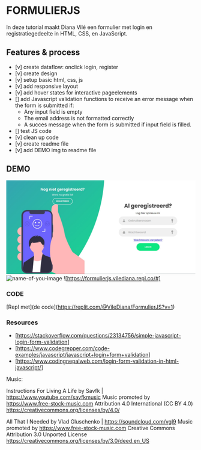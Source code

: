 # FORMULIERJS
In deze tutorial maakt Diana Vilé een formulier met login en registratiegedeelte in HTML, CSS, en JavaScript.

## Features & process
- [v] create dataflow: onclick login, register
- [v] create design
- [v] setup basic html, css, js
- [v] add responsive layout
- [v] add hover states for interactive pageelements
- [] add Javascript validation functions to receive an error message when the form is submitted if:
  - Any input field is empty
  - The email address is not formatted correctly 
  - A succes message when the form is submitted if input field is filled.
- [] test JS code
- [v] clean up code
- [v] create readme file
- [v] add DEMO img to readme file

## DEMO
![loginformulier](https://github.com/dianavile/FormulierJS/blob/main/design/loginformulier.JPG)
![name-of-you-image](https://your-copied-image-address)
![https://formulierjs.vilediana.repl.co/#]

### CODE
[Repl met](de code](https://replit.com/@VileDiana/FormulierJS?v=1)

### Resources
- [https://stackoverflow.com/questions/23134756/simple-javascript-login-form-validation]
- [https://www.codegrepper.com/code-examples/javascript/javascript+login+form+validation]
- [https://www.codingnepalweb.com/login-form-validation-in-html-javascript/]


Music: 

Instructions For Living A Life by Savfk | https://www.youtube.com/savfkmusic
Music promoted by https://www.free-stock-music.com
Attribution 4.0 International (CC BY 4.0)
https://creativecommons.org/licenses/by/4.0/

All That I Needed by Vlad Gluschenko | https://soundcloud.com/vgl9
Music promoted by https://www.free-stock-music.com
Creative Commons Attribution 3.0 Unported License
https://creativecommons.org/licenses/by/3.0/deed.en_US
